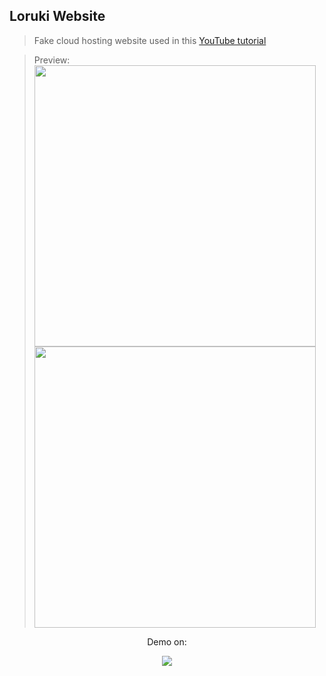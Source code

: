 ## Loruki Website

> Fake cloud hosting website used in this [YouTube tutorial](https://www.youtube.com/watch?v=p0bGHP-PXD4)

> Preview:
> <img src="src\img\gifs\loruki-desktop-view.gif" height='450px'/>
> <img align='center' src="src\img\gifs\loruki-mobile-view.gif" height='450px'>

<p align='center'> Demo on: </p>
<p align='center'>
  <a href='https://elegant-bhabha-49f5a5.netlify.app/' target='_blank'>
    <img src="https://img.shields.io/badge/netlify%20-00C7B7.svg?&style=for-the-badge&logo=netlify&logoColor=white" />
  </a>
</p>
